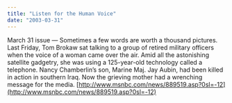 ```yaml
---
title: "Listen for the Human Voice"
date: "2003-03-31"
---
```


March 31 issue — Sometimes a few words are worth a thousand pictures. Last Friday, Tom Brokaw sat talking to a group of retired military officers when the voice of a woman came over the air. Amid all the astonishing satellite gadgetry, she was using a 125-year-old technology called a telephone. Nancy Chamberlin’s son, Marine Maj. Jay Aubin, had been killed in action in southern Iraq. Now the grieving mother had a wrenching message for the media. [http://www.msnbc.com/news/889519.asp?0sl=-12](http://www.msnbc.com/news/889519.asp?0sl=-12)
